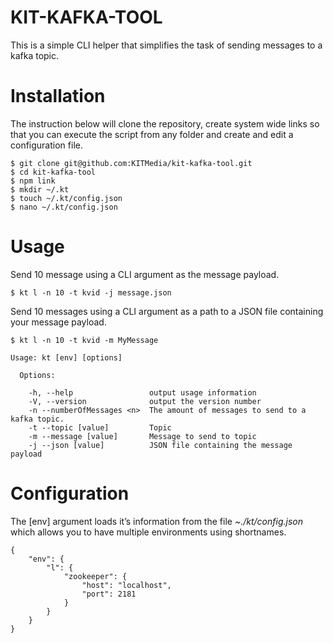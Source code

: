 # KIT-KAFKA-TOOL

This is a simple CLI helper that simplifies the task of sending messages to a kafka topic.

# Installation
The instruction below will clone the repository, create system wide links so that you can execute the script from any folder and create and edit a configuration file.
```
$ git clone git@github.com:KITMedia/kit-kafka-tool.git
$ cd kit-kafka-tool
$ npm link
$ mkdir ~/.kt
$ touch ~/.kt/config.json
$ nano ~/.kt/config.json
```

# Usage
Send 10 message using a CLI argument as the message payload.
```
$ kt l -n 10 -t kvid -j message.json
```

Send 10 messages using a CLI argument as a path to a JSON file containing your message payload.
```
$ kt l -n 10 -t kvid -m MyMessage
```

```
Usage: kt [env] [options]

  Options:

    -h, --help                 output usage information
    -V, --version              output the version number
    -n --numberOfMessages <n>  The amount of messages to send to a kafka topic.
    -t --topic [value]         Topic
    -m --message [value]       Message to send to topic
    -j --json [value]          JSON file containing the message payload
```

# Configuration
The [env] argument loads it’s information from the file *~./kt/config.json* which allows you to have multiple environments using shortnames.
```
{
	"env": {
		"l": {
			"zookeeper": {
				"host": "localhost",
				"port": 2181
			}
		}
	}
}
```
